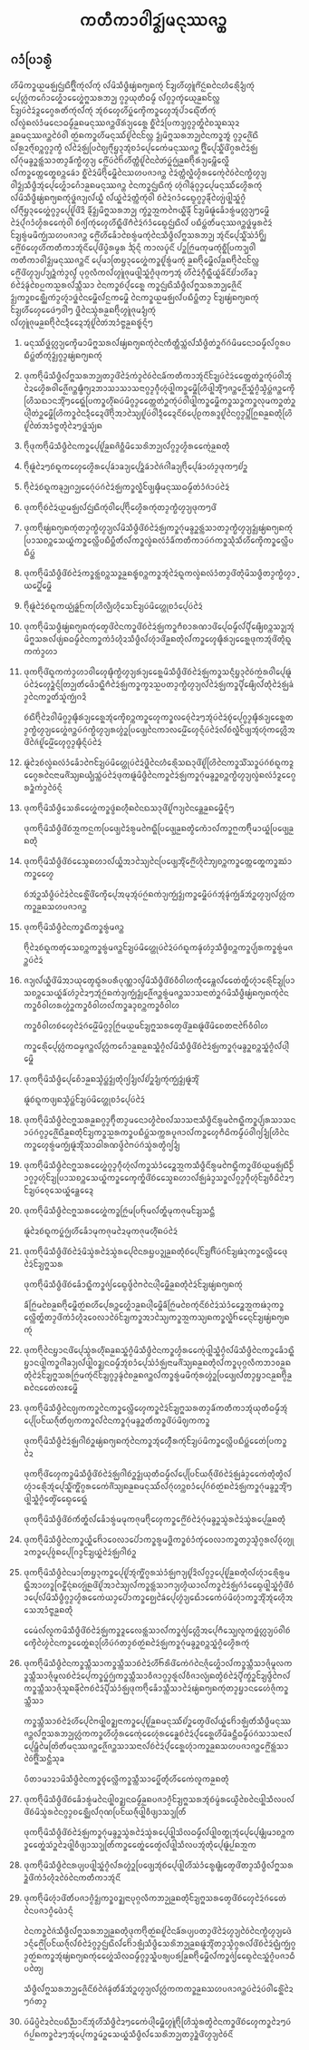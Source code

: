 <h1 align='center'>ᨠᨲᩥᨠᩣᩅᩤ᩵ᨯ᩠ᩅ᩠ᨿᩢᨾᨶᩩᩔᨩᩣ᩠ᨲ</h1>
<h2>ᨣᩴᩣᨷᩕᩣᩁ᩠ᨾᩫ</h2>
<p>ᩉᩨ᩶ᨾᩦᨠᩣ᩠ᩁᨿ᩠ᩋᨾᩁᩢ᩠ᨷᨶᩢ᩠ᨷᨳᩨᨪ᩠ᨦᩨ᩵ᨠ᩠ᨶᩢᩓᩢᨠ᩠ᨶᩢ ᩓᩢᨾᩦᩈᩥᨴ᩠ᨵᩥᨹ᩠ᨿ᩵ᨦᨻ᩠ᨿᨦᨠ᩠ᨶᩢ ᨯᩰ᩠ᨿᩉᩨ᩶ᩉ᩠ᨾᩪ᩵ᨻᩦ᩵ᨶ᩠ᩋᩢᨦᨶᩱᩉᩳᩁᩮ᩠ᨶᩨᨯᩴ᩠ᨿᨠ᩠ᨶᩢ ᨸᩮ᩠ᨶᩉᩖᩢᨠᨣᩮᩢᩢᩣᩉᩮ᩠ᨦᩢᩢᩣᩉᩯ᩠ᨦ᩵ᨻ᩠ᨦᩈᩁᨽᩣ᩠ᨷ ᨣ᩠ᩅᩣ᩠ᨾᨿᩩᨲᩥᨵᨾ᩠ᨾ᩼ ᩓᩢᨣ᩠ᩅᩣ᩠ᨾᨠ᩠ᨯᩢᨿᩮ᩠ᨶᨡ᩠ᩋᨦᩃᩰ᩠ᨠ ᨯᩰ᩠ᨿᨷᩢᨯᩱᩢᨯᩪᨣᩯ᩠ᩅᩁᨲᩳ᩵ᨠ᩠ᨶᩢᩓᩢᨠ᩠ᨶᩢ ᩋ᩠ᨶᩢᨧᩢᩉᩮ᩠ᨯᩉᩨ᩶ᨷ᩠ᨦᩢᨠᩮ᩠ᨯᩨᨠᩣ᩠ᩁᩉᩮ᩠ᨯᩋ᩠ᨶᩢᨸ᩵ᩣᨳᩮ᩠ᨶᩨ᩵ᨲᩳ᩵ᨠ᩠ᨶᩢ ᩓᩢᩃ᩠ᩅ᩵ᨦᩃᩢᩴᩣᨾᨶᩮᩣᨵᨾ᩠ᨾ᩼ᨡ᩠ᩋᨦᨾᨶᩩᩔᨩᩣ᩠ᨲᨴᩦ᩵ᩁᩢᩣ᩠ᨿᩁᩯ᩠ᨦ ᨧ᩠ᨦᩥ᩵ᨯᩱᩢᨷᩕᨠᩣ᩠ᩈᨣ᩠ᩅᩣ᩠ᨾᨲ᩠ᨦᩢᩢᨧᩱᩈᩪᨦᩈᩩᨯ ᨡ᩠ᩋᨦᨾᨶᩩᩔᨩᩣ᩠ᨲᩱᩅᩢᩅᩤ᩵ ᨲ᩠ᩋᩢᨦᨠᩣ᩠ᩁᩉᩨ᩶ᨾᨶᩩᩔ᩼ᩀᩪ᩵ᨶᩱᩃᩰ᩠ᨠ ᨯᩢ᩠ᩅ᩠ᨿᨾᩦᨻ᩠ᨦᩈᩁᨽᩣ᩠ᨷᨶᩱᨠᩣ᩠ᩁᩋᩪᩢ ᨣ᩠ᩅᩣ᩠ᨾᨩᩮ᩠ᩋᩨ᩵ᨳᩨ ᩓᩢᩁ᩠ᩋᨯᨻ᩠ᨶᩫ᩶ᨧᩣ᩠ᨠᨣ᩠ᩅᩣ᩠ᨾᨠ᩠ᩅᩫ ᩓᩢᨯᩱᩢᩁᩢ᩠ᨷᨷᩕᨧᩱ᩠ᨿᨻ᩠ᨶᩨ᩶ᨮᩣ᩠ᨶᩋ᩠ᨶᩢᨧᩴᩣᨸᩮ᩠ᨶᨠᩯ᩵ᨾᨶᩩᩔᨩᩣ᩠ᨲ ᨪ᩠ᨦᩨ᩵ᨸᩮ᩠ᨶᩈ᩠ᨦᩥ᩵ᨴᩦ᩵ᨣ᩠ᩅᩁᨯᩱᩢᩁᩢ᩠ᨷ ᩓᩢᨣᩩᩢᨾᨡ᩠ᩅᩣ᩠ᨦᩁ᩠ᨠᩢᩈᩣᨲᩣ᩠ᨾᨡᩳ᩶ᨠ᩠ᨭᩫᩉ᩠ᨾᩣ᩠ᨿ ᨻᩮ᩠ᩋᩨ᩵ᨷᩢᨤᩱ᩵ᩉᩨ᩶ᨲ᩠ᨠᩫᩀᩪ᩵ᨶᩱᨲᩱᩢᨷ᩠ᨦᩢᨣᩢ᩠ᨷᨡ᩠ᩋᨦᨤ᩠ᨶᩫᩁᩢᩣ᩠ᨿᨾᩮ᩠ᨠᩨᩃᩮ᩠ᨦᩨ ᩓᩢᨠᩣ᩠ᩁᨲᩮ᩠ᨠᨲᩮ᩠ᨦᨧᩣ᩠ᨠᨡᩮᩢᩣ ᨧ᩠ᨦᩥ᩵ᨯᩱᩢᨾᩦᨤ᩠ᨶᩫᨾᩮ᩠ᨦᩨᨶᩱᩈᩉᨷᨩᩣᨩᩣ᩠ᨲ ᨯᩱᩢᨲ᩠ᨠᩫᩃ᩠ᨦᩫᩉ᩠ᨾᩢᩢᩁᨠᩯ᩠ᨶ᩵ᩅᩱᩢᨶᩱᨠ᩠ᨭᩫᩉ᩠ᨾᩣ᩠ᨿ ᩅᩤ᩵ᨯᩢ᩠ᩅ᩠ᨿᩈᩥᨴ᩠ᨵᩥᩋ᩠ᨶᩢᨸᩮ᩠ᨶᩉᩮ᩠ᨦᩢᩢᩣᨣᩮᩢᩢᩣᨡ᩠ᩋᨦᨾᨶᩩᩔᨩᩣ᩠ᨲ ᨶᩱᨠᩣ᩠ᩁᨶᩢ᩠ᨷᨳᩨᨠ᩠ᨶᩢ ᩉ᩠ᨶᩢᨣᩤ᩵ᨡ᩠ᨶᩢᨣ᩠ᩅᩣ᩠ᨾᨸᩮ᩠ᨶᨾᨶᩩᩔ᩼ᩉᩮ᩠ᨾᩨᩁᨠ᩠ᨶᩢ ᩓᩢᨾᩦᩈᩥᨴ᩠ᨵᩥᨹ᩠ᨿ᩵ᨦᨻ᩠ᨿᨦᨠ᩠ᨶᩢᨴ᩠ᨦᩢᨩᩣ᩠ᨿᩓᩢᨿ᩠ᨦᩥ ᩓᩢᨿ᩠ᨦᩢᨯᩱᩢᨲ᩠ᨠᩫᨠ᩠ᨶᩢᩅᩤ᩵ ᨧᩢᨯᩱᩢᨣᩴᩣᨳᩯ᩠ᨾᨣ᩠ᩅᩣ᩠ᨾᨡ᩠ᨶᩨ᩶ᩉᩱ᩠ᨿ᩵ᨴᩤ᩠ᨦᩈ᩠ᨦᩢᨣ᩠ᨾᩫ ᩓᩢᨻ᩠ᨶᩨ᩶ᨮᩣ᩠ᨶᩉᩯ᩠ᨦ᩵ᨣ᩠ᩅᩣ᩠ᨾᨸᩮ᩠ᨶᩀᩪ᩵ᨴᩦ᩵ᨯᩦ ᨡ᩠ᨶᩨ᩶ᨯᩢ᩠ᩅ᩠ᨿᨾᩦᨻ᩠ᨦᩈᩁᨽᩣ᩠ᨷ ᨠ᩠ᩅᩢᩣ᩠ᨦᩋ᩠ᩋᨠᨻᩱᨿ᩠ᨦᩥ᩵ᨡ᩠ᨶᩨ᩶ ᨯᩰ᩠ᨿᨾᩦᨹᩪᩢᨡᩮᩢᩢᩣᩁ᩠ᩅ᩵ᨾᩉᩖᩣ᩠ᨿᪧᨾᩮ᩠ᨦᩨ ᨯᩱᩢᨸ᩠ᨶᩢᨣᩴᩣᩉ᩠ᨾᩢᩢᩁᨠᩯ᩠ᨶ᩵ᩅᩤ᩵ ᨧᩢᨩᩭ᩵ᨠ᩠ᨶᩢᩉᩮ᩠ᨯᩉᩨ᩶ᨳ᩠ᨦᩨᨴᩦ᩵ᨻᩳᨯᩱᩢᨣᩢᩴᩣᨳᩯ᩠ᨾᨶᩢ᩠ᨷᨳᩨᩓᩢ ᨷᨭᩥᨷ᩠ᨲᩢᨲᩳ᩵ᨾᨶᩩᩔᨩᩣ᩠ᨲᨴ᩠ᨦᩢᨾ᩠ᩅᩁᨯᩱᩢ ᨯᩰ᩠ᨿᩁ᩠ᩅ᩵ᨾᨾᩨᨠᩢ᩠ᨷᩈᩉᨷᨩᩣᨩᩣ᩠ᨲ ᨻᩮ᩠ᩋᩨ᩵ᩉᩨ᩶ᨡᩮᩢᩢᩣᨧᩱᩁ᩠ᩅ᩵ᨾᨠ᩠ᨶᩢᨶᩱᩈᩥᨴ᩠ᨵᩥᩓᩢᨻ᩠ᨦᩈᩁᨽᩣ᩠ᨷ ᩋ᩠ᨶᩢᨶᩦ᩶ᨸᩮ᩠ᨶᩈ᩠ᨦᩥ᩵ᩈ᩵ᩴᩣᨤᩢ᩠ᨬ ᨻᩮ᩠ᩋᩨ᩵ᨧᩢᩉᩮ᩠ᨯᩉᩨ᩶ᨠᨲᩥᨠᩣᩋ᩠ᨶᩢᨶᩦ᩶ᨸᩮ᩠ᨶᨴᩦ᩵ᨷ᩠ᩅᩫᩁᨾ᩠ᩅᩁ
ᨨ᩠ᨶᩢᨶ᩠ᨶᩢᩢ ᨠᩣᩃᨷ᩠ᨯᩢᨶᩦ᩶ ᨸᩣ᩠ᨦᨻᩕ᩠ᩋᩢᨾᨠᩩᨾᨠ᩠ᨶᩢᨧ᩠ᨦᩥ᩵ᨷᩕᨠᩣ᩠ᩈᩅᩤ᩵ ᨠᨲᩥᨠᩣᩅᩤ᩵ᨯᩢ᩠ᩅ᩠ᨿᨾᨶᩩᩔᨩᩣ᩠ᨲᨶᩦ᩶ ᨸᩮ᩠ᨶᨾᩣᨲᩕᨮᩣ᩠ᨶᩉᩯ᩠ᨦ᩵ᨠᩣ᩠ᩁᩀᩪ᩵ᩁ᩠ᩅ᩵ᨾᨠ᩠ᨶᩢ ᨡ᩠ᩋᨦᨤ᩠ᨶᩫᨾᩮ᩠ᨦᩨᩓᩢᨡ᩠ᩋᨦᨤ᩠ᨶᩫᨶᩱᩃᩰ᩠ᨠ ᨻᩮ᩠ᩋᩨ᩵ᨴᩦ᩵ᩉ᩠ᨾᩣ᩠ᨿᨸᩣ᩠ᨿᨯ᩠ᨦᩢ᩵ᨠ᩵ᩣ᩠ᩅᩓ᩠ᩅᩢ ᨷᩩᨣ᩠ᨣᩃᩥᨠᩓᩢᩉ᩠ᨾᩪ᩵ᨩᩩᨾᨴᩤ᩠ᨦᩈ᩠ᨦᩢᨣ᩠ᨾᩫᨴᩩᨠᪧᩋ᩠ᨶᩢ ᩉᩨ᩶ᨯᩱᩢᨣ᩠ᨯᩧᨳ᩠ᨦᩨᨿ᩠ᨦᩢᨡᩳ᩶ᨶᩦ᩶ᩀ᩵ᩣᩉᩨ᩶ᨡᩣ᩠ᨯ ᨧᩢᨯᩱᩢᨡ᩠ᨯᩢᨧᩱᨷ᩠ᩋᨠᩈ᩠ᩋᩁᩓᩢᩈ᩠ᨠᩧᩈᩣ ᨶᩱᨠᩣ᩠ᩁᨧᩢᨸ᩠ᨶᩢᩁᩯ᩠ᨦ ᨠᩣ᩠ᩁᨶᩢ᩠ᨷᨳᩨᩈᩥᨴ᩠ᨵᩥᩓᩢᨻ᩠ᨦᩈᩁᨽᩣ᩠ᨷᨩᩮ᩠ᩋᩨᨶᩦ᩶ ᨯᩢ᩠ᩅ᩠ᨿᨠᩣ᩠ᩁᨧᩁᩮᩨ᩠ᨬᨠᩢᩣ᩠ᩅᩉ᩠ᨶᩢᩣᨴ᩠ᨦᩢᨶᩱᨾᩮ᩠ᨦᩨᩓᩢᨶ᩠ᩋᨠᨾᩮ᩠ᨦᩨ ᨶᩱᨠᩣ᩠ᩁᨿ᩠ᩋᨾᩁᩢ᩠ᨷᩓᩢᨷᨭᩥᨷ᩠ᨲᩥᨲᩣ᩠ᨾ ᨯᩰ᩠ᨿᨹ᩠ᨿ᩵ᨦᨻ᩠ᨿᨦᨠ᩠ᨶᩢ ᨯᩰ᩠ᨿᩉᩨᩢᩉᩮ᩠ᨯᨴᩯᩢᪧᩅᩤ᩵ᪧ ᨴ᩠ᨦᩨᨶᩱᩈ᩠ᩅ᩵ᩁᨡ᩠ᩋᨦᨤ᩠ᨶᩫᩉ᩠ᨾᩪ᩵ᨩᩩᨾᨯᩴ᩠ᨿᨠ᩠ᨶᩢ ᩓᩢᩉ᩠ᨾᩪ᩵ᨩᩩᨾᨡ᩠ᩋᨦᨤ᩠ᨶᩫᨶᩱᨯ᩠ᨶᩥᨯᩯ᩠ᨶᩋ᩠ᨶᩢᩀᩪ᩵ᨲᩱᩢᩋᩴᩣᨶᩣ᩠ᨧᨡ᩠ᩋᨦᩁ᩠ᨮᩢᨶ᩠ᨶᩢᩢᪧ </p>
<ol>
  <li>
    <p>ᨾᨶᩩᩔ᩼ᨴ᩠ᨦᩢᩉᩖᩣ᩠ᨿᨠᩮ᩠ᨯᩨᨾᩣᨾᩦᨻ᩠ᨦᩈᩁᩓᩢᨹ᩠ᨿ᩵ᨦᨻ᩠ᨿᨦᨠ᩠ᨶᩢᨶᩱᨠᩥᨲ᩠ᨲᩥᩈ᩠ᨠᩢᩓᩢᩈᩥᨴ᩠ᨵᩥᨲ᩵ᩣ᩠ᨦᨣᩳ᩶ᨣᩢᨾᩦᨾᨶᩮᩣᨵᨾ᩠ᨾ᩼ᩓᩢᨣ᩠ᩅᩁᨷᨭᩥᨷ᩠ᨲᩢᨲᩳ᩵ᨠ᩠ᨶᩢᨯᩢ᩠ᩅ᩠ᨿᨣ᩠ᩅᩣ᩠ᨾᨹ᩠ᨿ᩵ᨦᨻ᩠ᨿᨦᨠ᩠ᨶᩢ</p>
  </li>
  <li>
    <p>ᨴᩩᨠᨤ᩠ᨶᩫᨾᩦᩈᩥᨴ᩠ᨵᩥᩓᩢᨻ᩠ᨦᩈᩁᨽᩣ᩠ᨷᨲᩣ᩠ᨾᨴᩦ᩵ᨯᩱᩢᨠ᩵ᩣ᩠ᩅᩅᩱᩢᨶᩱᨡᩳ᩶ᨠᨲᩥᨠᩣᩋ᩠ᨶᩢᨶᩦ᩶ᨯᩰ᩠ᨿᨷᩢᨯᩱᩢᨲᩯ᩠ᨠᨲ᩵ᩣ᩠ᨦᨠ᩠ᨶᩢᨷᩢᩅᩤ᩵ᩋ᩠ᨶᩢᨯᩱᩉᩮ᩠ᨾᩨᩁᩅᩤ᩵ᨩᩮ᩠ᩋᩨ᩶ᨩᩣ᩠ᨲᨹ᩠ᩅᩥᨻ᩠ᨿᨯᨽᩣᩈᩣᩈᩣᩈᨶᩣᨣ᩠ᩅᩣ᩠ᨾᨣ᩠ᨯᩧᩉ᩠ᨶᩢᨴᩤ᩠ᨦᨠᩣ᩠ᩁᨾᩮ᩠ᨦᩨᩉᩕᩨᨴᩤ᩠ᨦᩋ᩠ᨶᩨ᩵ᪧᨩᩣ᩠ᨲᨩᩮ᩠ᩋᩨ᩶ᩈ᩠ᨦᩢᨣ᩠ᨾᩫᩈᩫ᩠ᨾᨷ᩠ᨲᩢᨩᩣ᩠ᨲᨠᩮ᩠ᨯᩨᩉᩕᩨᩈᨳᩣᨶᩋ᩠ᨶᩨ᩵ᪧᨳᩯ᩠ᨦᩢᨷᩕᨠᩣ᩠ᩁᩉ᩠ᨶᩧ᩵ᨦᨷᩢᨾᩦᨣ᩠ᩅᩣ᩠ᨾᨲᩯ᩠ᨠᨲ᩵ᩣ᩠ᨦᨠ᩠ᨶᩢᨷᩢᩅᩤ᩵ᨴᩤ᩠ᨦᨠᩣ᩠ᩁᨾᩮ᩠ᨦᩨᨠᩣ᩠ᩁᩈᩣ᩠ᩁᨠᩣ᩠ᩁᩃᩩᨾᨠᩣ᩠ᨦᨲ᩵ᩣ᩠ᨦᨷᩤ᩠ᨶᩢᨲ᩵ᩣ᩠ᨦᨾᩮ᩠ᨦᩨᩉᩕᩨᨠᩣ᩠ᩁᨶᩱᨯ᩠ᨶᩥᨯᩯ᩠ᨶᨴᩦ᩵ᨤ᩠ᨶᩫᩋᩣᩈᩱ᩠ᨿᩀᩪ᩵ᨷᩢᩅᩤ᩵ᨯ᩠ᨶᩥᨯᩯ᩠ᨶᨶᩦ᩶ᨧᩢᨸᩮ᩠ᨶᩑᨠᩁᩣ᩠ᨩᩀᩪ᩵ᨶᩱᨣ᩠ᩅᩣ᩠ᨾᨸ᩠ᨠᩫᨣᩕ᩠ᩋᨦᨡ᩠ᩋᨦᨲ᩠ᨶᩫᩉᩕᩨᩀᩪ᩵ᨲᩱᩢᩋᩴᩣᨶᩣ᩠ᨧᨲ᩠ᨶᩫᨯᩱᪧᨴ᩠ᨦᩢᩈᩢ᩠ᨿᨦ</p>
  </li>
  <li>
    <p>ᨤ᩠ᨶᩫᨴᩩᨠᨤ᩠ᨶᩫᨾᩦᩈᩥᨴ᩠ᨵᩥᨶᩱᨠᩣ᩠ᩁᨸᩮ᩠ᨶᩀᩪ᩵ᨡ᩠ᩋᨦᨩᩦᩅ᩠ᨲᩥᨾᩦᩈᩮᩁᩦᨽᩣ᩠ᨷᩓᩢᨣ᩠ᩅᩣ᩠ᨾᩉ᩠ᨾᩢᩢᩁᨠᩯ᩠ᨶ᩵ᨡ᩠ᩋᨦᨲ᩠ᨶᩫ</p>
  </li>
  <li>
    <p>ᨤ᩠ᨶᩫᨹᩪᩢᨯᩱᪧᨧᩢᨳᩪᨠᩉᩮ᩠ᨯᩉᩮ᩠ᨾᩨᩁᨸᩮ᩠ᨶᨡᩢᩣᨡᩣ᩠ᨿᨸᩮ᩠ᨶᨯ᩠ᨦᩢ᩵ᨡᩢᩣᨩᩱᩢᨣᩤᩢᨡᩣ᩠ᨿᨤ᩠ᨶᩫᨸᩮ᩠ᨶᨡᩢᩣᩉᩢᩣ᩠ᨾᨴᩩᨠᪧᩀ᩵ᩣ᩠ᨦ</p>
  </li>
  <li>
    <p>ᨤ᩠ᨶᩫᨯᩱᩢᨧᩢᨳᩪᨠᨡ᩠ᨶᩣ᩠ᨷᨣᩣ᩠ᨷᨣᩯ᩠ᨶᩢᨷᩢᨣᩢᨯᩱᩢᩁᩢ᩠ᨷᨠᩣ᩠ᩁᩃ᩠ᨦᩫᨴᩰ᩠ᩈᨹ᩠ᨯᩥᨾᨶᩩᩔᨵᨾ᩠ᨾ᩼ᨲ᩵ᩴᩣᨩᩢᩣᨷᩢᨯᩱᩢ</p>
  </li>
  <li>
    <p>ᨴᩩᨠᨤ᩠ᨶᩫᨧᩢᨯᩱᩢᨿ᩠ᩋᨾᩁᩢ᩠ᨷᩓᩢᨶᩢ᩠ᨷᨳᩨᨠ᩠ᨶᩢᩅᩤ᩵ᨸᩮ᩠ᨶᨤ᩠ᨶᩫᩉᩮ᩠ᨾᩨᩁᨠ᩠ᨶᩢᨲᩣ᩠ᨾᨠ᩠ᨭᩫᩉ᩠ᨾᩣ᩠ᨿᨴᩩᨠᪧᨴᩦ᩵</p>
  </li>
  <li>
    <p>ᨴᩩᨠᨤ᩠ᨶᩫᨹ᩠ᨿ᩵ᨦᨻ᩠ᨿᨦᨠ᩠ᨶᩢᨲᩣ᩠ᨾᨠ᩠ᨭᩫᩉ᩠ᨾᩣ᩠ᨿᩓᩢᨾᩦᩈᩥᨴ᩠ᨵᩥᨴᩦ᩵ᨧᩢᨯᩱᩢᩁᩢ᩠ᨷᨠᩣ᩠ᩁᨣᩩᩢᨾᨡ᩠ᩅᩣ᩠ᨦᩁ᩠ᨠᩢᩈᩣᨲᩣ᩠ᨾᨠ᩠ᨭᩫᩉ᩠ᨾᩣ᩠ᨿᨯᩢ᩠ᩅ᩠ᨿᨹ᩠ᨿ᩵ᨦᨻ᩠ᨿᨦᨠ᩠ᨶᩢᨷᩕᩣᩈᨧᩣ᩠ᨠᩈᩮᨿ᩠ᨦᩢᨠᩣ᩠ᩁᩃᩮ᩠ᨠᩨᨷᨭᩥᨷ᩠ᨲᩥᨲᩳ᩵ᩓᩢᨠᩣ᩠ᩁᩃ᩠ᩅ᩵ᨦᩃᩢᩴᩣᨡᩳ᩶ᨠᨲᩥᨠᩣᨷᩢᨣᩢᨠᩣ᩠ᩁᩈ᩠ᨶᩫᩈᩳ᩵ᩉᩨ᩶ᨠᩮ᩠ᨯᩨᨠᩣ᩠ᩁᩃᩮ᩠ᨠᩨᨷᨭᩥᨷ᩠ᨲᩢ</p>
  </li>
  <li>
    <p>ᨴᩩᨠᨤ᩠ᨶᩫᨾᩦᩈᩥᨴ᩠ᨵᩥᨴᩦ᩵ᨧᩢᨯᩱᩢᨠᩣ᩠ᩁᩁ᩠ᨠᩢᨧᩣ᩠ᨠᩈᩣ᩠ᩁᨡ᩠ᩋᨦᩁ᩠ᨮᩢᨧᩣ᩠ᨠᨠᩣ᩠ᩁᩋ᩠ᨶᩢᨯᩱᩢᨳᩪᨠᩃ᩠ᩅ᩵ᨦᩃᩢᩴᩣᨲᩣ᩠ᨾᨴᩦ᩵ᨲ᩠ᨶᩫᨾᩦᩈᨴ᩠ᨵᩥᨲᩣ᩠ᨾᨠ᩠ᨭᩫᩉ᩠ᨾᩣ᩠ᨿᨸᩮ᩠ᨦᩨᨾᩮ᩠ᨦᩨ</p>
  </li>
  <li>
    <p>ᨤ᩠ᨶᩫᨹᩪᩢᨯᩱᩢᨧᩢᨳᩪᨠᨿᩢ᩠ᨷᨡ᩠ᨦᩢᨤ᩠ᩋᨠᩉᩕᩨᩃᩨ᩠ᨷᩉ᩠ᨶᩦᩈᩮᨯᩰ᩠ᨿᨷᩢᨾᩦᩉᩮ᩠ᨲᩩᨧᩴᩣᨸᩮ᩠ᨶᨷᩢᨯᩱᩢ</p>
  </li>
  <li>
    <p>ᨴᩩᨠᨤ᩠ᨶᩫᨾᩦᩈᨴ᩠ᨵᩥᨹ᩠ᨿ᩵ᨦᨻ᩠ᨿᨦᨠ᩠ᨶᩢᨲᩮ᩠ᨾᨴᩦ᩵ᨶᩱᨠᩣ᩠ᩁᨴᩦ᩵ᨧᩢᨯᩱᩢᩁᩢ᩠ᨷᨠᩣ᩠ᩁᨻᩥᨧᩣᩁᨱᩣᨴᩦ᩵ᨸᩮ᩠ᨶᨵᨾ᩠ᨾ᩼ᩓᩢᨸ᩠ᨯᩨᨹᩮᩨ᩠ᨿᨧᩣ᩠ᨠᩈᩣ᩠ᩃᩋ᩠ᨶᩢᨾᩦᨻ᩠ᨦᩈᩁᩓᩢᨴ᩠ᨿ᩵ᨦᨵᨾ᩠ᨾ᩼ᨶᩱᨠᩣ᩠ᩁᨠ᩵ᩴᩣᩉ᩠ᨶᩫᨯᩈᩥᨴ᩠ᨵᩥᩓᩢᩉ᩠ᨶᩢᩣᨴᩦ᩵ᨡ᩠ᩋᨦᨲ᩠ᨶᩫᩓᩢᨠᩣ᩠ᩁᩉᩮ᩠ᨯᨹ᩠ᨯᩥᩁᩢᩣ᩠ᨿᩁᩯ᩠ᨦᨴᩩᨠᩋ᩠ᨶᩢᨴᩦ᩵ᨲ᩠ᨶᩫᨳᩪᨠᨠ᩵ᩣ᩠ᩅᩉᩣ</p>
  </li>
  <li>
    <p>ᨴᩩᨠᨤ᩠ᨶᩫᨴᩦ᩵ᨳᩪᨠᨠ᩵ᩣ᩠ᩅᩉᩣᩅᩤ᩵ᩉᩮ᩠ᨯᨹ᩠ᨯᩥᨠ᩠ᨭᩫᩉ᩠ᨾᩣ᩠ᨿᩁᩢᩣ᩠ᨿᩁᩯ᩠ᨦᨾᩦᩈᩥᨴ᩠ᨵᩥᨴᩦ᩵ᨧᩢᨯᩱᩢᩁᩢ᩠ᨷᨠᩣ᩠ᩁᩈᨶ᩠ᨶᩥᨮᩣ᩠ᨶᩅᩱᩢᨠ᩠ᩋ᩵ᩁᩅᩤ᩵ᨸᩮ᩠ᨶᨹᩪᩢᨷᩢᨯᩱᩢᩉᩮ᩠ᨯᨯ᩠ᨦᩢ᩵ᨶ᩠ᨶᩢᩢᨲᩕᩣ᩠ᨷᨲᩳ᩵ᨴᩮᩢᩢᩣᨳ᩠ᨦᩨᨻᩳᨯᩱᩢᩁᩢ᩠ᨷᨠᩣ᩠ᩁᨠ᩠ᩅᨯᩈ᩠ᩋᨷᨲᩣ᩠ᨾᨠ᩠ᨭᩫᩉ᩠ᨾᩣ᩠ᨿᩓᩢᨯᩱᩢᩁᩢ᩠ᨷᨠᩣ᩠ᩁᨸ᩠ᨯᩨᨹᩮᩨ᩠ᨿᩓᩢᨲ᩠ᨶᩫᨯᩱᩢᩁᩢ᩠ᨷᨡ᩵ᩣ᩠ᨾᨶᩱᨠᩣ᩠ᩁᨲᩳ᩵ᩈᩪᩢᨠᩢ᩠ᨷᨣᨯᩦ</p>
    <p>ᨧᩢᨳᩨᨤ᩠ᨶᩫᨯᩱᩅᩤ᩵ᨾᩦᨣ᩠ᩅᩣ᩠ᨾᨹ᩠ᨯᩥᩁᩢᩣ᩠ᨿᩁᩯ᩠ᨦᩋ᩠ᨶᩢᨠᩮ᩠ᨯᩨᨧᩣ᩠ᨠᨠᩣ᩠ᩁᩉᩮ᩠ᨯᨠᩣ᩠ᩁᩃᩅᩮ᩠ᨶᩢᨯᩱᪧᩋ᩠ᨶᩢᨷᩢᨯᩱᩢᨧ᩠ᨯᩢᨸᩮ᩠ᨶᨣ᩠ᩅᩣ᩠ᨾᨹ᩠ᨯᩥᩁᩢᩣ᩠ᨿᩁᩯ᩠ᨦᨲᩣ᩠ᨾᨠ᩠ᨭᩫᩉ᩠ᨾᩣ᩠ᨿᩉᩯ᩠ᨦ᩵ᨩᩣ᩠ᨲᨷᩢᨣᩢᨠ᩠ᨭᩫᩉ᩠ᨾᩣ᩠ᨿᩁᩉ᩠ᩅ᩵ᩣ᩠ᨦᨷᩕᨴᩮ᩠ᩈᨶᩱᨠᩣᩃᨾᩮ᩠ᩋᩨ᩵ᩉᩮ᩠ᨯᨶ᩠ᨶᩢᩢᨷᩢᨯᩱᩢᩓᩢᨧᩢᩃ᩠ᨦᩫᨴᩰ᩠ᩈᩋ᩠ᨶᩢᩉ᩠ᨶᩢᨠᩉᩮᩖᩨᩋᨴᩦ᩵ᨩᩱᩢᩀᩪ᩵ᨾᩮ᩠ᩋᩨ᩵ᩉᩮ᩠ᨯᨣ᩠ᩅᩣ᩠ᨾᨹ᩠ᨯᩥᨶ᩠ᨶᩢᩢᨷᩢᨯᩱᩢ</p>
  </li>
  <li>
    <p>ᨹᩪᩢᩱᨯᨧᩢᩃ᩠ᩅ᩵ᨦᩃᩢᩴᩣᨡᩮᩢᩢᩣᨻᩱᨯᩰ᩠ᨿᨷᩢᨾᩦᩉᩮ᩠ᨲᩩᨷᩢᨯᩱᩢᨴ᩠ᨦᩨᨶᩱᩉᩳᩁᩮ᩠ᨶᩨᩈᨳᩣ᩠ᨶᨴᩦ᩵ᩀᩪ᩵ᩉᩕᩨᨶᩱᨠᩣ᩠ᩁᩈᩨ᩵ᩈᩣ᩠ᩁᨷᩢᨣᩢᨧᩢᨳᩪᨠᨯᩪᨣᩯ᩠ᩅᩁᨶᩱᨶᩣᨾᨩᩨ᩵ᩈ᩠ᨿᨦᨿᩫ᩠ᩈᩈ᩠ᨠᩢᨷᩢᨯᩱᩢᨴᩩᨠᨹᩪᩢᨾᩦᨴ᩠ᨵᩥᨶᩱᨠᩣ᩠ᩁᨯᩱᩢᩁᩢ᩠ᨷᨠᩣ᩠ᩁᨣᩩᩢᨾᨡ᩠ᩅᩣ᩠ᨦᨧᩣ᩠ᨠᨠ᩠ᨭᩫᩉ᩠ᨾᩣ᩠ᨿᩃ᩠ᩅ᩵ᨦᩃᩢᩴᩣᨯᩪᩯᨣ᩠ᩅᩁᨯ᩠ᨦᩢ᩵ᨠ᩵ᩣ᩠ᩅᩅᩱᩢᨶ᩠ᨶᩢᩢ</p>
  </li>
  <li>
    <p>ᨴᩩᨠᨤ᩠ᨶᩫᨾᩦᩈᩥᨴ᩠ᨵᩥᩈᩮᩁᩦᩉᩯ᩠ᨦ᩵ᨠᩣ᩠ᩁᨴ᩠ᩅᩢᨦᩉ᩠ᨶᩧᨦᨶᩱᨳᩈᩣ᩠ᨶᨴᩦ᩵ᩀᩪ᩵ᨻᩣ᩠ᨿᨶᩱᨡᩮ᩠ᨲᨡ᩠ᩋᨦᨾᩮ᩠ᨦᩨᨶ᩠ᨶᩢᩢᪧ</p>
    <p>ᨴᩩᨠᨤ᩠ᨶᩫᨾᩦᩈᩥᨴ᩠ᨵᩥᨴᩦ᩵ᨧᩢᩋ᩠ᩋᨠᨶ᩠ᩋᨠᨷᩕᨴᩮ᩠ᩈᩱᨯᩢᩁ᩠ᩅᨾᨻᩱᨳ᩠ᨦᩨᨷᩕᨴᩮ᩠ᩈᨡ᩠ᩋᨦᨲ᩠ᩅᩫᨠᩮᩢ᩵ᩣᩓᩢᨠᩣ᩠ᩁᨻ᩠ᩋᨠᨤ᩠ᨶᩨᨾᩣᨿ᩠ᨦᩢᨷᩕᨴᩮ᩠ᩈᨡ᩠ᩋᨦᨲ᩠ᨶᩫ</p>
  </li>
  <li>
    <p>ᨴᩩᨠᨤ᩠ᨶᩫᨾᩦᩈᩥᨴ᩠ᨵᩥᨴᩦ᩵ᨧᩢᩈᩯ᩠ᩅᨦᩉᩣᩓᩢᨿ᩠ᨦᩢᩢᩋᩣᩈᩱ᩠ᨿᨶᩱᨷᩕᨴᩮ᩠ᩈᩋ᩠ᨶᩨ᩵ᨻᩮ᩠ᩋᩨ᩵ᩉ᩠ᨶᩦᨽᩱ᩠ᨿᨧᩣ᩠ᨠᨠᩣ᩠ᩁᨲᩮ᩠ᨠᨲᩮ᩠ᨦᨠᩣ᩠ᩁᨥᩢᩣᨠᩣ᩠ᩁᩉᩯ᩠ᨾ</p>
    <p>ᨧᩢᩋᩢᩣ᩠ᨦᩈᩥᨴ᩠ᨵᩥᨷᩢᨯᩱᩢᨶᩱᩁᩮ᩠ᨦᩨ᩵ᨴᩦ᩵ᨠᩮ᩠ᨯᩨᨸᩮ᩠ᨶᩋᨾᩩᩋ᩠ᨶᩢᨷᩢᨣ᩠ᩋᩢᨦᨠ᩵ᩣ᩠ᨿᨠᩢ᩠ᨷᨯᩢ᩠ᩅ᩠ᨿᨠᩣ᩠ᩁᨾᩮ᩠ᨦᩨᨷᩢᨣᩢᩋ᩠ᨶᩢᨡ᩠ᨯᩢᨠᩢ᩠ᨷᨡᩳ᩶ᩋᩢᩣ᩠ᨦᩉ᩠ᨾᩣ᩠ᨿᩓᩢᩉᩖᩢᨠᨠᩣ᩠ᩁᨡ᩠ᩋᨦᩈᩉᨷᨩᩣᨩᩣ᩠ᨲ</p>
  </li>
  <li>
    <p>ᨴᩩᨠᨤ᩠ᨶᩫᨾᩦᩈᩥᨴ᩠ᨵᩥᨶᩱᨠᩣ᩠ᩁᨳᩨᨠᩣ᩠ᩁᩁ᩠ᩅ᩵ᨾᨩᩣ᩠ᨲ</p>
    <p>ᨤ᩠ᨶᩫᨯᩱᨧᩢᨳᩪᨠᨲ᩠ᨯᩢᩈᩮᨧᩣ᩠ᨠᨠᩣ᩠ᩁᩁ᩠ᩅ᩵ᨾᨩᩣ᩠ᨲᨯᩰ᩠ᨿᨷᩢᨾᩦᩉᩮ᩠ᨲᩩᨷᩢᨯᩱᩢᨷᩢᨣᩢᨳᩪᨠᨡ᩠ᨯᩢᩉᩢᩣ᩠ᨾᩈᩥᨴ᩠ᨵᩥᨧᩣ᩠ᨠᨠᩣ᩠ᩁᨸ᩠᩵ᨿᩁᨠᩣ᩠ᩁᩁ᩠ᩅ᩵ᨾᨩᩣ᩠ᨲᨷᩢᨯᩱᩢ</p>
  </li>
  <li>
    <p>ᨩᩣ᩠ᨿᩓᩢᨿ᩠ᨦᩥᨴᩦ᩵ᨾᩦᩋᩣᨿᩩᨲᩮ᩠ᨾᨳ᩠ᩅᩢᩁᨷᩁᩥᨷᩩᨱ᩠ᨱᩣᩓ᩠ᩅᩢᨾᩦᩈᩥᨴ᩠ᨵᩥᨴᩦ᩵ᨧᩢᩅᩥᩅᩤᩉᨠ᩠ᨶᩥᨡᩯ᩠ᨠᩓᩢᨲᩯ᩵ᨲ᩠ᨦᩢᩢᩉ᩠ᨶᩢᩣᩁᩮ᩠ᨶᩨᨯᩰ᩠ᨿᨷᩕᩣᩈᨧᩣ᩠ᨠᩈᩮᨿ᩠ᨦᩢᨡᩳ᩶ᩉᩢᩣ᩠ᨾᨯᩱᪧᩋ᩠ᨶᩢᨣ᩠ᩋᩢᨦᨠ᩵ᩣ᩠ᨿᨠᩢ᩠ᨷᨯᩢ᩠ᩅ᩠ᨿᨩᩮ᩠ᩋᩨ᩶ᨩᩣ᩠ᨲᩁ᩠ᩅ᩵ᨾᨩᩣ᩠ᨲᩈᩣᩈᨶᩣᨲ᩵ᩣ᩠ᨦᨣᩢᨾᩦᩈᩥᨴ᩠ᨵᩥᨹ᩠ᨿ᩵ᨦᨻ᩠ᨿᨦᨠ᩠ᨶᩢᨶᩱᨠᩣ᩠ᩁᩅᩥᩅᩤᩉᩁᩉ᩠ᩅ᩵ᩣ᩠ᨦᨠᩣ᩠ᩁᩅᩥᩅᩤᩉᩓᩢᨠᩣ᩠ᩁᨡᩣ᩠ᨯᨧᩣ᩠ᨠᨠᩣ᩠ᩁᩅᩥᩅᩤᩉ</p>
    <p>ᨠᩣ᩠ᩁᩅᩥᩅᩤᩉᨧᩢᩉᩮ᩠ᨯᨯᩱᩢᨣᩢᨾᩮ᩠ᩋᩨ᩵ᨾᩦᨣ᩠ᩅᩣ᩠ᨾᨻᩕ᩠ᩋᩢᨾᨿ᩠ᩋᨾᨯᩰ᩠ᨿᨻ᩠ᨦᩈᩁᨲᩮ᩠ᨾᨴᩦ᩵ᨡ᩠ᩋᨦᨹᩪᩢᨴᩦ᩵ᨾᩦᨧᩮᨲᨶᩣᨤᩱ᩵ᩅᩥᩅᩤᩉ</p>
    <p>ᨠᩣ᩠ᩁᩁᩮ᩠ᨶᩨᨸᩮ᩠ᨶᩉᩖᩢᨠᨵᨾ᩠ᨾᨩᩣ᩠ᨲᩓᩢᩉᩖᩢᨠᨣᩮᩢᩢᩣᨡ᩠ᩋᨦᨡ᩠ᩋᨦᩈ᩠ᨦᩫᨣ᩠ᨾᩫᩓᩢᨾᩦᩈᩥᨴ᩠ᨵᩥᨴᩦ᩵ᨧᩢᨯᩱᩢᩁᩢ᩠ᨷᨠᩣ᩠ᩁᨣᩩᩢᨾᨡ᩠ᩅᩣ᩠ᨦᨧᩣ᩠ᨠᩈ᩠ᨦᩢᨣ᩠ᨾᩫᩓᩢᨷᩤ᩠ᨶᩢᨾᩮ᩠ᨦᩨ</p>
  </li>
  <li>
    <p>ᨴᩩᨠᨤ᩠ᨶᩫᨾᩦᩈᩥᨴ᩠ᨵᩥᨸᩮ᩠ᨶᨧᩮᩢᩢᩣᨡ᩠ᩋᨦᩈ᩠ᨾᩫᨷ᩠ᨲᩢᨯᩢ᩠ᩅ᩠ᨿᨲ᩠ᨶᩫᨣᩭᨯᩴ᩠ᨿᩓᩢᩀ᩵ᩣ᩠ᨦᨯᩴ᩠ᨿᨠ᩠ᨶᩢᨠᩢ᩠ᨷᨯᩢ᩠ᩅ᩠ᨿᨹᩪᩢᩋ᩠ᨶᩨ᩵</p>
    <p>ᨹᩪᩢᨧᩢᨳᩪᨠᨴ᩠ᨿᨦᩈ᩠ᨾᩫᨷ᩠ᨲᩢᨯᩰ᩠ᨿᨷᩢᨾᩦᩉᩮ᩠ᨲᩩᨧᩴᩣᨸᩮ᩠ᨶᨷᩢᨯᩱᩢ</p>
  </li>
  <li>
    <p>ᨴᩩᨠᨤ᩠ᨶᩫᨾᩦᩈᩥᨴ᩠ᨵᩥᨶᩱᨻ᩠ᨦᩈᩁᨡ᩠ᩋᨦᨣ᩠ᩅᩣ᩠ᨾᨤ᩠ᨯᩥᨲᩣ᩠ᨾᨾᨶᩮᩣᩉ᩠ᩅᩫᨧᩱᩓᩢᩈᩣᩈᨶᩣᩈᩥᨴ᩠ᨵᩥᨶᩦ᩶ᩁ᩠ᩅᨾᨻᩱᨳ᩠ᨦᩨᨠᩣ᩠ᩁᨸ᩠᩵ᨿᩁᩈᩣᩈᨶᩣᨷᩢᨣᩢᨣ᩠ᩅᩣ᩠ᨾᨩᩮ᩠ᩋᩨ᩵ᨳᩨᨡ᩠ᩋᨦᨲ᩠ᨶᩫᨯᩰ᩠ᨿᨠᩣ᩠ᩁᩈ᩠ᩋᩁᨠᩣ᩠ᩁᨷᨭᩥᨷ᩠ᨲᩢᩈᨠ᩠ᨠᩁᨷᩪᨩᩣᩓᩢᨠᩣ᩠ᩁᩉᩮ᩠ᨯᨻᩥᨵᩦᨠᨾ᩠ᨾ᩼ᨷᩢᩅᩤ᩵ᨣᩭᨯᩴ᩠ᨿᩉᩕᩨᨶᩱᨠᩣ᩠ᩁᩉᩮ᩠ᨯᩁ᩠ᩅ᩵ᨾᨠᩢ᩠ᨷᨹᩪᩢᩋ᩠ᨶᩨ᩵ᩈᩣᨵᩤᩁᨱᨴ᩠ᩅᩫ᩵ᨻᩱᨷᩢᨣᩢᩈ᩠ᩅ᩵ᩁᨲ᩠ᩅᩫᨣᩭᨯᩴ᩠ᨿ</p>
  </li>
  <li>
    <p>ᨴᩩᨠᨤ᩠ᨶᩫᨾᩦᩈᩥᨴ᩠ᨵᩥᨶᩱᨻ᩠ᨦᩈᩁᩉᩯ᩠ᨦ᩵ᨣ᩠ᩅᩣ᩠ᨾᨣ᩠ᨯᩧᩉ᩠ᨶᩢᩓᩢᨠᩣ᩠ᩁᩈ᩵ᩴᩣᨯᩯ᩠ᨦᩋ᩠ᩋᨠᩈᩥᨴ᩠ᨵᩥᨶᩦ᩶ᩁ᩠ᩅᨾᨻᩱᨳ᩠ᨦᩨᨠᩣ᩠ᩁᨴᩦ᩵ᨧᩢᨿ᩠ᩋᨾᩁᩢ᩠ᨷᨳᩨᩐᩢᩣᨣ᩠ᩅᩣ᩠ᨾᩉ᩠ᨶᩢᨯᩰ᩠ᨿᨷᩕᩣᩈᨧᩣ᩠ᨠᩈᩮᨿ᩠ᨦᩢᨠᩣ᩠ᩁᨠᩯ᩠ᨯᨠ᩠ᨦᩢᩢᨴᩦ᩵ᨧᩢᩈᩯ᩠ᩅᨦᩉᩣᩓᩢᩁᩢ᩠ᨷᨡ᩵ᩣ᩠ᩅᩈᩣ᩠ᩁᩓᩢᨣ᩠ᩅᩣ᩠ᨾᨣ᩠ᨯᩧᩉ᩠ᨶᩢᨯᩰ᩠ᨿᩅᩥᨵᩦᨯᩱᪧᨯᩰ᩠ᨿᨷᩢᩅᩮ᩠ᨶᩈᩮᨿ᩠ᨦᩢᨡᩮ᩠ᨲᨯᩯ᩠ᨶ</p>
  </li>
  <li>
    <p>ᨴᩩᨠᨤ᩠ᨶᩫᨾᩦᩈᩥᨴ᩠ᨵᩥᨶᩱᨻ᩠ᨦᩈᩁᩉᩯ᩠ᨦ᩵ᨠᩣ᩠ᩁᨻᩕ᩠ᩋᩢᨾᨷᩕᨪᩩᨾᩓᩢᨲ᩠ᨦᩢᩢᨾᩩᨠᨩᩩᨾᨯᩰ᩠ᨿᩈᨶ᩠ᨲᩥ</p>
    <p>ᨹᩪᩢᨯᩱᨧᩢᨳᩪᨠᨷ᩠ᨦᩢᨣᩢ᩠ᨷᩉᩨ᩶ᨡᩮᩢᩢᩣᨾᩩᨠᨩᩩᨾᨯᩱᨾᩩᨠᨩᩩᨾᩉ᩠ᨶᩧ᩵ᨦᨷᩢᨯᩱᩢ</p>
  </li>
  <li>
    <p>ᨴᩩᨠᨤ᩠ᨶᩫᨾᩦᩈᩥᨴ᩠ᨵᩥᨴᩦ᩵ᨧᩢᨯᩱᩢᨾᩦᩈ᩠ᩅ᩵ᩁᨯᩱᩢᩈ᩠ᩅ᩵ᩁᨸᩮ᩠ᨶᨶᩱᩁᨭᩛᨷᩣ᩠ᩃᨡ᩠ᩋᨦᨲ᩠ᨶᩫᨧᩢᨸᩮ᩠ᨶᨯᩰ᩠ᨿᨪᩨ᩵ᨷᩢᨣᩢᨯᩰ᩠ᨿᨹ᩵ᩣ᩠ᨶᨠᩣ᩠ᩁᩃᩮ᩠ᨠᩨᨴᩯ᩠ᨶᨯᩱᩢᨯᩰ᩠ᨿᨻ᩠ᨦᩈᩁ</p>
    <p>ᨴᩩᨠᨤ᩠ᨶᩫᨾᩦᩈᩥᨴ᩠ᨵᩥᨴᩦ᩵ᨧᩢᨡᩮᩢᩢᩣᨳ᩠ᨦᩨᨠᩣ᩠ᩁᨩ᩵ᩭᨳᩯ᩠ᨾᨴ᩠ᩅᩫ᩵ᨻᩱᨶᩱᨷᩤ᩠ᨶᩢᨾᩮ᩠ᨦᩨᨡ᩠ᩋᨦᨲ᩠ᨶᩫᨯᩱᩢᨯᩰ᩠ᨿᨹ᩠ᨿ᩵ᨦᨻ᩠ᨿᨦᨠ᩠ᨶᩢ</p>
    <p>ᨡᩳ᩶ᨻᩕ᩠ᩋᩢᨾᨧᩱᨡ᩠ᩋᨦᨤ᩠ᨶᩫᨾᩮ᩠ᨦᩨᨲ᩠ᩋᩢᨦᩉᩨ᩶ᨸᩮ᩠ᨶᩁᩣ᩠ᨠᩉᩮ᩠ᨦᩢᩢᩣᨡ᩠ᩋᨦᨷᩤ᩠ᨶᩢᨾᩮ᩠ᨦᩨᨡᩳ᩶ᨻᩕ᩠ᩋᩢᨾᨧᩱᨠ᩠ᨶᩢᨶᩦ᩶ᨧᩢᨯᩱᩢᩈ᩵ᩴᩣᨯᩯ᩠ᨦᩋ᩠ᩋᨠᨹ᩵ᩣ᩠ᨶᨠᩣ᩠ᩁᩃᩮ᩠ᨠᩨᨲ᩠ᨦᩢᩢᨲᩣ᩠ᨾᨴᩦ᩵ᨠ᩵ᩴᩣᩉ᩠ᨶᩫᨯᩅᩮᩃᩣᩅᩱᩢᨯᩰ᩠ᨿᨠᩣ᩠ᩁᩋᩣᩈᩱ᩠ᨿᨠᩣ᩠ᩁᩋ᩠ᩋᨠᩈ᩠ᨿᨦᨠᩣ᩠ᩁᩃ᩠ᨦᩫᨤᨶᩯ᩠ᨶᨯᩰ᩠ᨿᨹ᩠ᨿ᩵ᨦᨻ᩠ᨿᨦᨠ᩠ᨶᩢ</p>
  </li>
  <li>
    <p>ᨴᩩᨠᨤ᩠ᨶᩫᨶᩱᨮᩣᨶᨴᩦ᩵ᨸᩮ᩠ᨶᩈ᩠ᩅ᩵ᩁᩉ᩠ᨶᩧ᩵ᨦᨡ᩠ᩋᨦᩈ᩠ᨦᩢᨣ᩠ᨾᩫᨾᩦᩈᩥᨴ᩠ᨵᩥᨶᩱᨠᩣ᩠ᩁᩉ᩠ᨾᩢᩢᩁᨠᩯ᩠ᨶ᩵ᨴᩤ᩠ᨦᩈ᩠ᨦᩫᨣ᩠ᨾᩫᩓᩢᨾᩦᩈᩥᨴ᩠ᨵᩥᨶᩱᨠᩣ᩠ᩁᨡᩮᩢᩢᩣᨳ᩠ᨦᩨᨮᩣᨶᨴᩤ᩠ᨦᨠᩣ᩠ᩁᨣᩤᩢᨡᩣ᩠ᨿᩓᩢᨴᩤ᩠ᨦᩅᨯ᩠ᨰᨶᨵᨾ᩠ᨾ᩼ᩋ᩠ᨶᩢᨧᩴᩣᨸᩮ᩠ᨶᩈ᩵ᩴᩣᩁᩢ᩠ᨷᨶᩣᨾᨩᩨ᩵ᩈ᩠ᨿᨦᨡ᩠ᩋᨦᨲ᩠ᨶᩫᩓᩢᨠᩣ᩠ᩁᨷᩩᨣ᩠ᨣᩃᩥᨠᨽᩣᩅᨡ᩠ᩋᨦᨲ᩠ᨶᩫᨯᩱᩢᨯᩰ᩠ᨿᨻ᩠ᨦᩈᩁᨻᩕ᩠ᩋᩢᨾᨠ᩠ᨶᩢᨶᩦ᩶ᨯᩰ᩠ᨿᨣ᩠ᩅᩣ᩠ᨾᨡ᩠ᨯᩢᨧᩱᨡ᩠ᩋᨦᨩᩣ᩠ᨲᩓᩢᨠᩣ᩠ᩁᩁ᩠ᩅ᩵ᨾᨾᩨᨠ᩠ᨶᩢᩁᩉ᩠ᩅ᩵ᩣ᩠ᨦᨷᩕᨴᩮ᩠ᩈᩓᩢᨲᩣ᩠ᨾᨮᩣᨶᨡ᩠ᩋᨦᨤ᩠ᩅᩫᨡ᩠ᩋᨦᨶᩱᨲᩯ᩵ᩃᩡᨾᩮ᩠ᨦᩨ</p>
  </li>
  <li>
    <p>ᨴᩩᨠᨤ᩠ᨶᩫᨾᩦᩈᩥᨴ᩠ᨵᩥᨶᩱᩅ᩠ᨿᨠᨠᩣ᩠ᩁᨶᩱᨠᩣ᩠ᩁᩃᩮ᩠ᨠᩨᩉᩮ᩠ᨯᨠᩣ᩠ᩁᨯᩱᩢᨯᩰ᩠ᨿᨻ᩠ᨦᩈᩁᨲᩣ᩠ᨾᨡᩳ᩶ᨠᨲᩥᨠᩣᩋ᩠ᨶᩢᨿᩩᨲᩥᨵᨾ᩠ᨾ᩼ᩋ᩠ᨶᩢᨸᩮ᩠ᨶᨷᩕᨿᩰᨩ᩠ᨶ᩼ᨲᩳ᩵ᩅ᩠ᨿᨠᨠᩣ᩠ᩁᩓᩢᨶᩱᨠᩣ᩠ᩁᨣᩩᩢᨾᨡ᩠ᩅᩣ᩠ᨦᨲᩳ᩵ᨠᩣ᩠ᩁᨴᩦ᩵ᨷᩢᨾᩦᩅ᩠ᨿᨠᨠᩣ᩠ᩁ</p>
    <p>ᨴᩩᨠᨤ᩠ᨶᩫᨾᩦᩈᩥᨴ᩠ᨵᩥᨯᩱᩢᩁᩢ᩠ᨷᨣᩤ᩵ᨧᩢᩣ᩠ᨦᨹ᩠ᨿ᩵ᨦᨻ᩠ᨿᨦᨠ᩠ᨶᩢᨶᩱᨠᩣ᩠ᩁᩋ᩠ᨶᩢᩉᩮ᩠ᨾᩨᩨᩁᨠ᩠ᨶᩢᨯᩰ᩠ᨿᨷᩢᨾᩦᨠᩣ᩠ᩁᩃᩮ᩠ᨠᩨᨷᨭᩥᨷ᩠ᨲᩢᨲᩯ᩵ᨷᩕᨠᩣ᩠ᩁᨯᩱ</p>
    <p>ᨴᩩᨠᨤ᩠ᨶᩫᨴᩦ᩵ᩉᩮ᩠ᨯᨠᩣ᩠ᩁᨾᩦᩈᩥᨴ᩠ᨵᩥᨴᩦ᩵ᨧᩢᨯᩱᩢᩁᩢ᩠ᨷᨣᩤ᩵ᨧᩢᩣ᩠ᨦᨯᩢ᩠ᩅ᩠ᨿᨿᩩᨲᩥᨵᨾ᩠ᨾ᩼ᩓᩢᨸᩮ᩠ᨶᨷᩕᨿᩰᨩ᩠ᨶ᩼ᨴᩦ᩵ᨧᩢᨯᩱᩢᩁᩢ᩠ᨷᨡ᩵ᩣ᩠ᨾᨠᩯ᩵ᨲ᩠ᨶᩫᨲ᩠ᩅᩫᩓᩢᩉ᩠ᨶᩢᩣᩁᩮ᩠ᨶᩨᩋ᩠ᨶᩢᨸᩮ᩠ᨶᩈ᩠ᨦᩥ᩵ᨠ᩠ᨦᩨ᩵ᨣ᩠ᩅᩁᨠᩯ᩵ᨩᩨ᩵ᩈ᩠ᨿᨦᨡ᩠ᩋᨦᨾᨶᩩᩔ᩼ᩓᩢᨣ᩠ᨶᩢᩉᩣ᩠ᨠᨧᩴᩣᨸᩮ᩠ᨶᨣᩢᨧᩢᨲ᩠ᩋᩢᨦᨯᩱᩢᩁᩢ᩠ᨷᨠᩣ᩠ᩁᨣᩩᩢᨾᨡ᩠ᩅᩣ᩠ᨦᩋ᩠ᨶᩨ᩵ᪧᨴᩤ᩠ᨦᩈ᩠ᨦᩫᨣ᩠ᨾᩫᨲᩮ᩠ᨾᩨ᩵ᨳᩯ᩠ᨾᨳᩯ᩠ᨦᩢ</p>
    <p>ᨴᩩᨠᨤ᩠ᨶᩫᨾᩦᩈᩥᨴ᩠ᨵᩥᨴᩦ᩵ᨧᩢᨠᩳ᩵ᨲ᩠ᨦᩢᩢᩓᩢᨡᩮᩢᩢᩣᩁ᩠ᩅ᩵ᨾᨾᩩᨠᨩᩩᨾᨤ᩠ᨶᩫᩉᩮ᩠ᨯᨠᩣ᩠ᩁᨻᩮ᩠ᩋᩨ᩵ᨧᩢᨯᩱᩢᨣᩩᩢᨾᨡ᩠ᩅᩣ᩠ᨦᩈ᩠ᩅ᩵ᩁᨯᩱᩢᩈ᩠ᩅ᩵ᩁᨸᩮ᩠ᨶᨡ᩠ᩋᨦᨲ᩠ᨶᩫ</p>
  </li>
  <li>
    <p>ᨴᩩᨠᨤ᩠ᨶᩫᨾᩦᩈᩥᨴ᩠ᨵᩥᨶᩱᨠᩣ᩠ᩁᨿ᩠ᨦᩢᩢᨪᩮᩢᩣᩅᩮᩃᩣᨸᩮᩢ᩵ᩣᨠᩣ᩠ᩁᩁ᩠ᩅᨾᨴ᩠ᨦᩨᨠᩣ᩠ᩁᨧ᩵ᩴᩣᨠ᩠ᨯᩢᩅᩮᩃᩣᨠᩣ᩠ᩁᨲᩣ᩠ᨾᩈ᩠ᨾᩫᨣ᩠ᩅᩁᩓᩢᩅ᩠ᨶᩢᩉ᩠ᨿᩩᨯᨠᩣ᩠ᩁᨸᩮ᩠ᨶᩅ᩠ᩅ᩵ᨦᨸᩮ᩠ᨶᨣᩕᩣ᩠ᩅᨯᩰ᩠ᨿᨿ᩠ᨦᩢᨯᩱᩢᩁᩢ᩠ᨷᨣᩤ᩵ᨧᩢᩣ᩠ᨦ</p>
  </li>
  <li>
    <p>ᨴᩩᨠᨤ᩠ᨶᩫᨾᩦᩈᩥᨴ᩠ᨵᩥᨶᩱᨾᩣᨲᩕᨮᩣ᩠ᨶᨠᩣ᩠ᩁᨸᩮ᩠ᨶᩀᩪ᩵ᩋ᩠ᨶᩢᨠ᩠ᨦᩨ᩵ᨣ᩠ᩅᩁᩈ᩵ᩴᩣᩁᩢ᩠ᨷᨻᩣ᩠ᨿᩀᩪ᩵ᨯᩦᩓᩢᨣ᩠ᩅᩣ᩠ᨾᨸᩮ᩠ᨶᩀᩪ᩵ᨡ᩠ᩋᨦᨲ᩠ᨶᩫᩓᩢᩉ᩠ᨶᩢᩣᩁᩮ᩠ᨶᩨᩁ᩠ᩅᨾᨳ᩠ᨦᩨᩋᩣᩉᩣ᩠ᩁᨣᩕᩮ᩠ᨦᩨ᩵ᨶᩩ᩵ᨦᩉ᩠ᨿᩢ᩠ᩋᨦᨴᩦ᩵ᩀᩪ᩵ᩋᩣᩈᩱ᩠ᨿᩓᩢᨠᩣ᩠ᩁᩁ᩠ᨠᩢᩈᩣᨻᩣ᩠ᨿᩉ᩠ᨾᩳᨿᩣᩓᩢᨠᩣ᩠ᩁᨯᩱᩢᩁᩢ᩠ᨷᨣᩢᩴᩣᨳᩯ᩠ᨾᨴᩤ᩠ᨦᩈ᩠ᨦᩢᨣ᩠ᨾᩫᨴᩦ᩵ᨧᩴᩣᨸᩮ᩠ᨶᩓᩢᨾᩦᩈᩥᨴ᩠ᨵᩥᨣ᩠ᩅᩣ᩠ᨾᩉ᩠ᨾᩢᩢᩁᨠᩯ᩵ᨿᩣ᩠ᨾᨸᩮᩢ᩵ᩣᨠᩣ᩠ᩁᨧᩮ᩠ᨷᨡᩱᩢᨸᩮ᩠ᨶᩉ᩠ᨾᩢᩣ᩠ᨿᨳᩮᩢᩢᩣᨠᩯ᩵ᨷᩢᨾᩦᩉ᩠ᨶᩢᩣᨠᩣ᩠ᩁᩋ᩠ᨶᩨ᩵ᩋ᩠ᨶᩢᩉᩮ᩠ᨶᩨᩋᩈᩮᩋᩴᩣᨶᩣ᩠ᨧᨡ᩠ᩋᨦᨲ᩠ᨶᩫ</p>
    <p>ᨾᩯ᩵ᩓᩢᩃᩪᨠᨾᩦᩈᩥᨴ᩠ᨵᩥᨴᩦ᩵ᨧᩢᨯᩱᩢᩁᩢ᩠ᨷᨠᩣ᩠ᩁᨯᩪᩃᩯᩁ᩠ᨠᩢᩈᩣᩓᩢᨠᩣ᩠ᩁᨩ᩵ᩭᩉᩮᩖᩨᩋᨸᩮ᩠ᨶᨻᩥᩈᩮ᩠ᩈᩃᩪᨠᨴ᩠ᨦᩢᩉᩖᩣ᩠ᨿᨷᩢᩅᩤ᩵ᨧᩢᨠᩮ᩠ᨯᩨᩉᩱ᩠ᨾ᩵ᨶᩱᨠᩣ᩠ᩁᨲᩯ᩠ᨦ᩵ᨦᩣ᩠ᨶᩉᩕᩨᨷᩢᨣᩢᨲᩣ᩠ᨾᨧᩢᨲ᩠ᩋᩢᨦᨯᩱᩢᩁᩢ᩠ᨷᨠᩣ᩠ᩁᨣᩩᩢᨾᨡ᩠ᩅᩣ᩠ᨦᨧᩣ᩠ᨠᩈ᩠ᨦᩢᨣ᩠ᨾᩫᩉᩮ᩠ᨾᩨᩁᨠ᩠ᨶᩢ</p>
  </li>
  <li>
    <p>ᨴᩩᨠᨤ᩠ᨶᩫᨾᩦᩈᩥᨴ᩠ᨵᩥᨶᩱᨠᩣ᩠ᩁᩈ᩠ᨠᩧᩈᩣᨠᩣ᩠ᩁᩈ᩠ᨠᩧᩈᩣᨧᩢᨯᩱᩢᩉᩨ᩶ᨼᩁᩦᨴᩦ᩵ᨠᩮ᩵ᨣᩢᨶᩱᨩ᩠ᨶᩢᩢᩉᩮ᩠ᨦᩢᩢᩣᩓᩢᨠᩣ᩠ᩁᩈ᩠ᨠᩧᩈᩣᨩ᩠ᨶᩢᩢᨾᩪᩃᨠᩣ᩠ᩁᩈ᩠ᨠᩧᩈᩣᨩ᩠ᨶᩢᩢᨾᩪᩃᨧᩢᨯᩱᩢᨸᩮ᩠ᨶᨠᩣ᩠ᩁᨷ᩠ᨦᩢᨣᩢ᩠ᨷᨠᩣ᩠ᩁᩈ᩠ᨠᩧᩈᩣᩅᩥᨩᩣᨣ᩠ᩅᩣ᩠ᨾᩁᩪᩢᩓᩢᩅᩥᨩᩣᩃᩢ᩠ᨿᨦᨲ᩠ᩅᩫᨧᩢᨯᩱᩢᨸ᩠ᨯᩨᨠ᩠ᩅᩢᩣ᩠ᨦᨯᩰ᩠ᨿᨴ᩠ᩅᩫ᩵ᨻᩱᩓᩢᨠᩣ᩠ᩁᩈ᩠ᨠᩧᩈᩣᨩ᩠ᨶᩢᩢᩈᩪᨦᨡ᩠ᨶᩨ᩶ᨻᩱᨧᩢᨯᩱᩢᨸ᩠ᨯᩨᩈ᩵ᩴᩣᩁᩢ᩠ᨷᨴᩩᨠᨤ᩠ᨶᩫᨡᩮᩢᩢᩣᩈ᩠ᨠᩧᩈᩣᨯᩱᩢᨹ᩠ᨿ᩵ᨦᨻ᩠ᨿᨦᨠ᩠ᨶᩢᨲᩣ᩠ᨾᨮᩣᨶᩉᩯ᩵ᨩ᩠ᨶᩢᩢᨠᩣ᩠ᩁᩈ᩠ᨠᩧᩈᩣ</p>
    <p>ᨠᩣ᩠ᩁᩈ᩠ᨠᩧᩈᩣᨧᩢᨯᩱᩢᩉᩨ᩶ᨸᩮ᩠ᨶᨻᩱᨴᩤ᩠ᨦᩅᨯ᩠ᨰᨶᩣᨠᩣ᩠ᩁᨸᩮ᩠ᨶᩀᩪ᩵ᨡ᩠ᩋᨦᨾᨶᩩᩔ᩼ᩀ᩵ᩣ᩠ᨦᨲᩮ᩠ᨾᨴᩦ᩵ᩓᩢᨿ᩠ᨦᩢᨤᩮᩢᩣᩁᩫ᩠ᨷᨲᩳ᩵ᩈᩥᨴ᩠ᨵᩥᨾᨶᩩᩔᨩᩣ᩠ᨲᩓᩢᨻ᩠ᨦᩈᩁᨽᩣ᩠ᨷᩉᩖᩢᨠᨠᩣ᩠ᩁᩉᩨ᩶ᩉ᩠ᨾᩢᩢᩁᨠᩯ᩠ᨶ᩵ᩉᩯ᩠ᨶᩢᩁᨡᩯ᩠ᨦᨧᩢᨯᩱᩢᨸ᩠ᨶᩢᩁᩯ᩠ᨦᩉᩨ᩶ᨾᩦᨡᨶ᩠ᨲᩥᨵᨾ᩠ᨾ᩼ᨷᩢᨣᩢᩈᩣᩈᨶᩣᩓᩢᨸᩮ᩠ᨶᨾ᩠ᨲᩥᨾᩱᨲᩕᩦᨲᩳ᩵ᨾᨶᩩᩔᨩᩣ᩠ᨲᨩᩮ᩠ᩋᩨ᩶ᨩᩣ᩠ᨲᩈᩣᩈᨶᩣᩓᩢᨧᩢᨯᩱᩢᨸ᩠ᨶᩢᩁᩯ᩠ᨦᩉ᩠ᨶᩢᩣᨠᩣ᩠ᩁᨡ᩠ᩋᨦᩈᩉᨷᨩᩣᨩᩣ᩠ᨲᨻᩮ᩠ᩋᩨ᩵ᩁ᩠ᨠᩢᩈᩣᩅᩱᩢᨪ᩠ᨦᩨ᩵ᩈᨶ᩠ᨲᩥᩈᩩᨡ</p>
    <p>ᨷᩥᨲᩣᨾᩣᨯᩣᨾᩦᩈᩥᨴ᩠ᨵᩥᨶᩱᨠᩣ᩠ᩁᨧ᩠ᨯᩢᩃᩮ᩠ᨠᩨᨠᩣ᩠ᩁᩈ᩠ᨠᩧᩈᩣᨷᩮ᩠ᨦᩨ᩶ᨲ᩠ᨶᩫᩢᩉᩨᩢᨠᩯ᩵ᩃᩪᨠᨡ᩠ᩋᨦᨲ᩠ᨶᩫ</p>
  </li>
  <li>
    <p>ᨴᩩᨠᨤ᩠ᨶᩫᨾᩦᩈᩥᨴ᩠ᨵᩥᨴᩦ᩵ᨧᩢᨡᩮᩢᩢᩣᩁ᩠ᩅ᩵ᨾᨶᩱᨴᩤ᩠ᨦᩅᨯ᩠ᨰᨶᨵᨾ᩠ᨾ᩼ᨡ᩠ᩋᨦᨷᨩᩣᨣ᩠ᨾᩫᨯᩰ᩠ᨿᨻ᩠ᨦᩈᩁᩋ᩠ᨶᩢᨧᩢᨾ᩠ᩅ᩵ᩁᨿᩮ᩠ᨾᩨᨧᩱᨶᩱᨴᩤ᩠ᨦᩈᩥᩃᨷᩓᩢᨴᩦ᩵ᨧᩢᨾᩦᩈ᩠ᩅ᩵ᩁᨶᩱᨣ᩠ᩅᩣ᩠ᨾᨧᩁᩮᩨ᩠ᨬᩓᩢᨣᩩᨱᨷᩕᨿᩰᨩ᩠ᨶ᩼ᨴᩤ᩠ᨦᩅᩥᨴ᩠ᨿᩣᩈᩣ᩠ᩈᨲᩕ᩼</p>
    <p>ᨴᩩᨠᨤ᩠ᨶᩫᨾᩦᩈᩥᨴ᩠ᨵᩥᨴᩦ᩵ᨧᩢᨯᩱᩢᩁᩢ᩠ᨷᨠᩣ᩠ᩁᨣᩩᩢᨾᨡ᩠ᩅᩣ᩠ᨦᩈ᩠ᩅ᩵ᩁᨯᩱᩢᩈ᩠ᩅ᩵ᩁᨸᩮ᩠ᨶᨴᩤ᩠ᨦᩈᩦᩃᨵᨾ᩠ᨾ᩼ᩓᩢᨴᩤ᩠ᨦᩅᨲ᩠ᨳᩩᩋ᩠ᨶᩢᨸᩮ᩠ᨶᨸᩮ᩠ᨶᨹᩫ᩠ᩃᨾᩣᨧᩣ᩠ᨠᨠᩣ᩠ᩁᨲᩯ᩠ᨦ᩵ᩈᩢᩣ᩠ᨦᨯᩱᨴᩤ᩠ᨦᩅᩥᨴ᩠ᨿᩣᩈᩣ᩠ᩈᨲᩕ᩼ᨠᩣ᩠ᩁᨲᩯ᩠ᨦ᩵ᨲᩯ᩠ᨾᩢᩓᩢᨴᩤ᩠ᨦᩈᩥᩃᨷᩋ᩠ᨶᩢᨲ᩠ᨶᩫᨸᩮ᩠ᨶᨹᩪᩢᨸ᩠ᩋᨦᩋ᩠ᩋᨠ</p>
  </li>
  <li>
    <p>ᨴᩩᨠᨤ᩠ᨶᩫᨾᩦᩈᩥᨴ᩠ᨵᩥᨶᩱᩁᨷ᩠ᨿᨷᨴᩤ᩠ᨦᩈ᩠ᨦᩢᨣ᩠ᨾᩫᩓᩢᩁᩉ᩠ᩅ᩵ᩣ᩠ᨦᨷᩕᨴᩮ᩠ᩈᩋ᩠ᨶᩢᨧᩢᨸᩮ᩠ᨶᨴᩤ᩠ᨦᩉᩨ᩶ᩈ᩵ᩴᩣᩁᩮ᩠ᨧᨹᩫ᩠ᩃᨲᩮ᩠ᨾᨴᩦ᩵ᨲᩣ᩠ᨾᩈᩥᨴ᩠ᨵᩥᩓᩢᨻ᩠ᨦᩈᩁᨯ᩠ᨦᩢ᩵ᨴᩦ᩵ᨠ᩵ᩴᩣᩉ᩠ᨶᩫᨯᩅᩱᩢᨶᩱᨠᨲᩥᨠᩣᩋ᩠ᨶᩢᨶᩦ᩶</p>
  </li>
  <li>
    <p>ᨴᩩᨠᨤ᩠ᨶᩫᨾᩦᩉ᩠ᨶᩢᩣᨴᩦ᩵ᨲᩳ᩵ᨷᨩᩣᨣ᩠ᨾᩫᨯᩢ᩠ᩅ᩠ᨿᨠᩣ᩠ᩁᩅᨯ᩠ᨰᨶᩣᨷᩩᨣ᩠ᨣᩃᩥᨠᨽᩣ᩠ᨷᨡ᩠ᩋᨦᨲ᩠ᨶᩫᨯᩰ᩠ᨿᨻ᩠ᨦᩈᩁᨲᩮ᩠ᨾᨴᩦ᩵ᨧᩢᩉᩮ᩠ᨯᨯᩱᩢᨣᩢᨲᩯ᩵ᨶᩱᨷᨩᩣᨣ᩠ᨾᩫᨴᩮᩢ᩵ᩣᨶ᩠ᨶᩢᩢ</p>
    <p>ᨶᩱᨠᩣ᩠ᩁᨩᩱᩢᩈᩥᨴ᩠ᨵᩥᩓᩢᨻ᩠ᨦᩈᩁᨽᩣ᩠ᨷᨡ᩠ᩋᨦᨲ᩠ᨶᩫᨴᩩᨠᨤ᩠ᨶᩫᨲ᩠ᩋᩢᨦᩀᩪ᩵ᨶᩱᨡᩳ᩶ᩁᨷ᩠ᨿᨷᨲᩣ᩠ᨾᨴᩦ᩵ᨯᩱᩢᩉ᩠ᨾᩣ᩠ᨿᩅᩱᩢᨶᩱᨠ᩠ᨭᩫᩉ᩠ᨾᩣ᩠ᨿᨴᩮᩢ᩵ᩣᨶ᩠ᨶᩢᩢᨻᩮ᩠ᩋᩨ᩵ᨷᩕᨿᩰᨩ᩠ᨶ᩼ᩓᩢᨧᩢᨯᩱᩢᨣ᩠ᩅᩣ᩠ᨾᨶᩢ᩠ᨷᨳᩨᩓᩢᨤᩮᩢᩣᩁᩫ᩠ᨷᩈᩥᨴ᩠ᨵᩥᩈᩮᩁᩦᨽᩣ᩠ᨷᨡ᩠ᩋᨦᨹᩪᩢᩋ᩠ᨶᩨ᩵ᨲᩣ᩠ᨾᩈ᩠ᨾᩫᨣ᩠ᩅᩁᩓᩢᨴᩦ᩵ᨧᩢᨯᩱᩢᨳᩫ᩠ᨷᨠᩢ᩠ᨷᨣ᩠ᩅᩣ᩠ᨾᨲ᩠ᩋᩢᨦᨠᩣ᩠ᩁᩋ᩠ᨶᩢᨹ᩠ᨿ᩵ᨦᨻ᩠ᨿᨦᨠ᩠ᨶᩢᩉᩯ᩠ᨦ᩵ᩈᩦᩃᨵᨾ᩠ᨾ᩼ᨣ᩠ᩅᩣ᩠ᨾᩈ᩠ᨦᩫᨷᩁ᩠ᨿᨷᩁᩢᩭᨡ᩠ᩋᨦᨤ᩠ᨶᩫᨾᩮ᩠ᨦᩨᩓᩢᨠᩣ᩠ᩁᨩ᩵ᩭᨳᩯ᩠ᨾᨶᩱᩈ᩠ᨦᩢᨣ᩠ᨾᩫᨷᨩᩣᨵᩥᨷᨲᩱ᩠ᨿ</p>
    <p>ᩈᩥᨴ᩠ᨵᩥᩓᩢᨻ᩠ᨦᩈᩁᨽᩣ᩠ᨷᨩᩮ᩠ᩋᩨᨶᩦ᩶ᨧᩢᨩᩱᩢᨡ᩠ᨯᩢᨲᩳ᩵ᨡᩳ᩶ᩋᩢᩣ᩠ᨦᩉ᩠ᨾᩣ᩠ᨿᩓᩢᩉᩖᩢᨠᨠᨠᩣ᩠ᩁᨡ᩠ᩋᨦᩈᩉᨷᨩᩣᨩᩣ᩠ᨲᨷᩢᨯᩱᩢᨷᩢᩅᩤ᩵ᩁᩮ᩠ᨦᩨ᩵ᨯᩱᪧᨣᩢᨲᩣ᩠ᨾ</p>
  </li>
  <li>
    <p>ᨷᩢᨾᩦᨷ᩠ᨴᩫᨯᩱᨶᩱᨷᨭᩥᨬ᩠ᨬᩣᨶᩦ᩶ᩋ᩠ᨶᩢᩉᩨ᩶ᩈᩥᨴ᩠ᨵᩥᨯᩱᪧᨠᩯ᩵ᨷᩤ᩠ᨶᩢᨾᩮ᩠ᨦᩨᩉ᩠ᨾᩪ᩵ᨤ᩠ᨶᩫᩉᩕᩨᩈ᩠ᩅ᩵ᩁᨲ᩠ᩅᩫᨶᩱᨠᩣ᩠ᩁᨴᩦ᩵ᨧᩢᩉᩮ᩠ᨯᨠᩣ᩠ᩁᨯᩱᪧᨷᩢᨣᩢᨸ᩠ᩋᨦᨠᩣ᩠ᩁᨯᩱᪧᩋ᩠ᨶᩢᨸᩮ᩠ᨶᨠᩣ᩠ᩁᨾᩢᩣ᩠ᨦᩈᩮᨿ᩠ᨦᩢᩈᩥᨴ᩠ᨵᩥᩓᩢᩈᩮᩁᩦᨽᩣ᩠ᨷᨲᩣ᩠ᨾᨯ᩠ᨦᩢ᩵ᨴᩦ᩵ᩉ᩠ᨾᩣ᩠ᨿᩅᩱᩢᨶᩦ᩶</p>
  </li>
</ol>